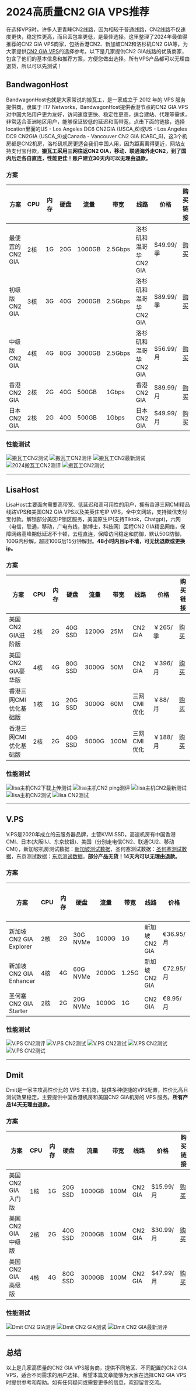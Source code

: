 # 2024高质量CN2 GIA VPS推荐

在选择VPS时，许多人更青睐CN2线路，因为相较于普通线路，CN2线路不仅速度更快，稳定性更高，而且丢包率更低，是最佳选择。这里整理了2024年最值得推荐的CN2 GIA VPS商家，包括香港CN2、新加坡CN2和洛杉矶CN2 GIA等，为大家提供[CN2 GIA VPS](https://cn2giavps.cn/)的选择参考。以下是几家提供CN2 GIA线路的优质商家，包含了他们的基本信息和推荐方案，方便您做出选择。所有VPS产品都可以无理由退货，所以可以先测试！

## BandwagonHost

BandwagonHost也就是大家常说的搬瓦工，是一家成立于 2012 年的 VPS 服务提供商，隶属于 IT7 Networks，BandwagonHost提供香港节点的CN2 GIA VPS对中国大陆用户更为友好，访问速度更快、稳定性更高，适合建站、代理等需求，非常适合亚洲地区用户，能够保证较低的延迟和高带宽，点击下面的链接，选择location里面的US - Los Angeles DC6 CN2GIA (USCA_6)或US - Los Angeles DC9 CN2GIA (USCA_9)或Canada - Vancouver CN2 GIA (CABC_6)，这3个机房都是CN2机房，洛杉矶机房更适合我们中国人用，因为距离离得更近，网站支持支付宝付款。**搬瓦工采用三网往返CN2 GIA，移动、联通海外走CN2，到了国内后走各自直连，性能更佳！账户建立30天内可以无理由退款。**

### 方案

| 方案              | CPU | 内存 | 硬盘 | 流量   | 带宽     | 线路         | 价格        | 购买链接                                                                 |
|-----------------|-----|------|------|--------|----------|--------------|-------------|------------------------------------------------------------------------|
| 最便宜的CN2 GIA   | 2核  | 1G   | 20G  | 1000GB | 2.5Gbps  | 洛杉矶和温哥华CN2 GIA | $49.99/季   | [购买](https://bwh81.net/aff.php?aff=76298&pid=87)                     |
| 初级版CN2 GIA      | 3核  | 3G   | 40G  | 2000GB | 2.5Gbps  | 洛杉矶和温哥华CN2 GIA | $89.99/季   | [购买](https://bwh81.net/aff.php?aff=76298&pid=88)                     |
| 中级版CN2 GIA      | 4核  | 4G   | 80G  | 3000GB | 2.5Gbps  | 洛杉矶和温哥华CN2 GIA | $56.99/月   | [购买](https://bwh81.net/aff.php?aff=76298&pid=89)                     |
| 香港CN2 GIA        | 2核  | 2G   | 40G  | 500GB  | 1Gbps    | 香港CN2 GIA   | $89.99/月   | [购买](https://bwh81.net/aff.php?aff=76298&pid=95)                     |
| 日本CN2 GIA        | 2核  | 2G   | 40G  | 500GB  | 1Gbps    | 日本CN2 GIA   | $49.99/月   | [购买](https://bwh81.net/aff.php?aff=76298&pid=134)                    |

### 性能测试

![搬瓦工CN2测试](https://cn2giavps.cn/bwg1.png)
![搬瓦工CN2测评](https://cn2giavps.cn/bwg2.png)
![搬瓦工CN2最新测试](https://cn2giavps.cn/bwg3.png)
![2024搬瓦工CN2测评](https://cn2giavps.cn/bwg4.png)
![搬瓦工CN2测试](https://cn2giavps.cn/bwg5.png)

---

## LisaHost

LisaHost主要面向需要高带宽、低延迟和高可用性的用户，拥有香港三网CMI精品线路VPS和美国CN2 GIA VPS以及美英住宅IP VPS，全中文网站，支持微信支付宝付款。解锁部分美区IP锁区服务，美国原生IP(支持Tiktok，Chatgpt)，六网（电信，联通，移动，广电有线，鹏博士，科技网）回程CN2 GIA精品网络，保障网络高峰期低延迟不卡顿，去程直连，保障访问稳定和防御，默认50G防御，100G内秒解，超过100G后15分钟解封。**48小时内且ip不墙，可无忧退款或更换ip。**

### 方案

| 方案              | CPU | 内存 | 硬盘     | 流量   | 带宽 | 线路      | 价格        | 购买链接                                                                 |
|-----------------|-----|------|----------|--------|------|-----------|-------------|------------------------------------------------------------------------|
| 美国CN2 GIA进阶版  | 2核  | 2G   | 40G SSD  | 1200G  | 25M  | CN2 GIA  | ￥265/季    | [购买](https://lisahost.com/aff.php?aff=1234&pid=34)                   |
| 美国CN2 GIA豪华版  | 4核  | 4G   | 80G SSD  | 3000G  | 50M  | CN2 GIA  | ￥396/月    | [购买](https://lisahost.com/aff.php?aff=1234&pid=35)                   |
| 香港三网CMI优化基础版 | 1核  | 1G   | 20G SSD  | 3000G  | 60M  | 三网CMI优化 | ￥88/月     | [购买](https://lisahost.com/aff.php?aff=1234&pid=90)                   |
| 香港三网CMI优化基础版 | 2核  | 2G   | 40G SSD  | 5000G  | 100M | 三网CMI优化 | ￥188/月    | [购买](https://lisahost.com/aff.php?aff=1234&pid=91)                   |

### 性能测试

![lisa主机CN2下载上传测试](https://cn2giavps.cn/lisa1.png)
![lisa主机CN2 ping测评](https://cn2giavps.cn/lisa2.png)
![lisa主机CN2最新测试](https://cn2giavps.cn/lisa3.png)
![lisa主机CN2测试](https://cn2giavps.cn/lisa4.png)
![lisa CN2测试](https://cn2giavps.cn/lisa5.png)

---

## V.PS

V.PS是2020年成立的云服务器品牌，主营KVM SSD，高速机房有中国香港CMI、日本(大阪IIJ、东京软银)、美国（分别走电信CN2、联通CU2、移动CMI），新加坡机房测试数据：[新加坡测试数据](https://sin.lg.v.ps/)，圣何塞测试数据：[圣何塞测试数据](https://sjc.lg.v.ps/)，东京测试数据：[东京测试数据](https://nrt.lg.v.ps/)。**部分产品无货！14天内可以无理由退款。**

### 方案

| 方案              | CPU | 内存 | 硬盘     | 流量   | 带宽 | 线路       | 价格        | 购买链接                                                                 |
|-----------------|-----|------|----------|--------|------|------------|-------------|------------------------------------------------------------------------|
| 新加坡CN2 GIA Explorer | 2核  | 2G   | 30G NVMe | 1000G  | 1G   | 新加坡CN2 GIA | €36.95/月   | [购买](https://vps.hosting/?cmd=cart&action=add&affid=1853&pid=235)   |
| 新加坡CN2 GIA Enhancer | 4核  | 4G   | 60G NVMe | 2000G  | 1.25G| 新加坡CN2 GIA | €72.95/月   | [购买](https://vps.hosting/?cmd=cart&action=add&affid=1853&pid=236)   |
| 圣何塞CN2 GIA Starter | 2核  | 2G   | 20G NVMe | 1000G  | 1G   | CN2 GIA    | €8.95/月    | [购买](https://vps.hosting/?cmd=cart&action=add&affid=1853&pid=144)   |

### 性能测试

![V.PS CN2测评](https://cn2giavps.cn/vps1.png)
![V.PS CN2测试](https://cn2giavps.cn/vps2.png)
![V.PS CN2测试](https://cn2giavps.cn/vps3.png)
![V.PS CN2测试](https://cn2giavps.cn/vps4.png)
![V.PS CN2测试](https://cn2giavps.cn/vps5.png)

---

## Dmit

Dmit是一家主攻高性价比的 VPS 主机商，提供多种便捷的VPS配置，性价比高且测试效果稳定，主要提供中国香港机房和美国CN2 GIA机房的 VPS 服务。**所有产品14天无理由退款。**

### 方案

| 方案                | CPU | 内存 | 硬盘    | 流量    | 带宽    | 线路        | 价格        | 购买链接                                                                 |
|-------------------|-----|------|---------|---------|---------|-------------|-------------|------------------------------------------------------------------------|
| 美国CN2 GIA入门版   | 1核  | 1G   | 20G SSD | 1000GB  | 100M    | CN2 GIA     | $15.99/月   | [购买](https://dmit.com/aff.php?aff=5577&pid=1001)                     |
| 美国CN2 GIA中级版   | 2核  | 2G   | 40G SSD | 2000GB  | 100M    | CN2 GIA     | $30.99/月   | [购买](https://dmit.com/aff.php?aff=5577&pid=1002)                     |
| 美国CN2 GIA高级版   | 4核  | 4G   | 80G SSD | 3000GB  | 100M    | CN2 GIA     | $47.99/月   | [购买](https://dmit.com/aff.php?aff=5577&pid=1003)                     |

### 性能测试

![Dmit CN2 GIA测评](https://cn2giavps.cn/dmit1.png)
![Dmit CN2 GIA测试](https://cn2giavps.cn/dmit2.png)
![Dmit CN2 GIA最新测评](https://cn2giavps.cn/dmit3.png)

---

## 总结

以上是几家高质量的CN2 GIA VPS服务商，提供不同地区、不同配置的CN2 GIA VPS，适合不同需求的用户选择。希望本篇文章能够为大家在选择CN2 GIA VPS时提供参考和帮助。如有任何疑问或需要更多的信息，欢迎留言交流。
